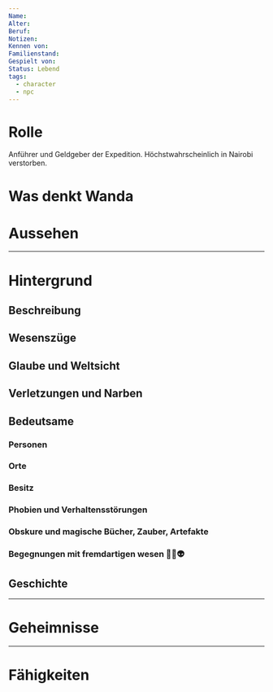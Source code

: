 ```yaml
---
Name: 
Alter: 
Beruf: 
Notizen: 
Kennen von: 
Familienstand: 
Gespielt von: 
Status: Lebend
tags:
  - character
  - npc
---
```

# Rolle

Anführer und Geldgeber der Expedition. Höchstwahrscheinlich in Nairobi verstorben.
# Was denkt Wanda


# Aussehen

--- 
# Hintergrund
## Beschreibung


## Wesenszüge


## Glaube und Weltsicht


## Verletzungen und Narben


## Bedeutsame


### Personen


### Orte


### Besitz 


### Phobien und Verhaltensstörungen


### Obskure und magische Bücher, Zauber, Artefakte


### Begegnungen mit fremdartigen wesen 👻👾👽


## Geschichte


--- 
# Geheimnisse



--- 
# Fähigkeiten


